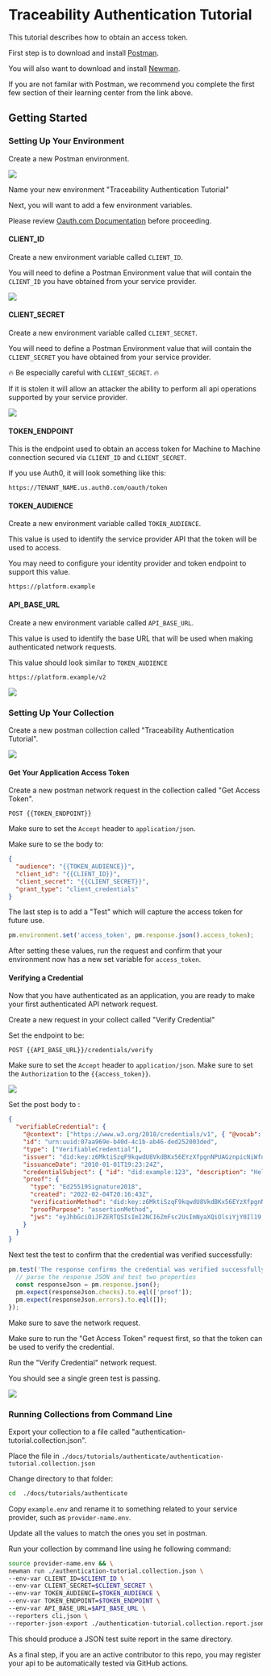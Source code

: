 # Traceability Authentication Tutorial

This tutorial describes how to obtain an access token.

First step is to download and install [Postman](https://www.postman.com/).

You will also want to download and install [Newman](https://learning.postman.com/docs/running-collections/using-newman-cli/command-line-integration-with-newman/).

If you are not familar with Postman, we recommend you complete the first few section of their learning center from the link above.

## Getting Started

### Setting Up Your Environment

Create a new Postman environment.

<img src="./images/create-new-env.png"/>

Name your new environment "Traceability Authentication Tutorial"

Next, you will want to add a few environment variables.

Please review [Oauth.com Documentation](https://www.oauth.com/oauth2-servers/client-registration/client-id-secret/) before proceeding.

#### CLIENT_ID

Create a new environment variable called `CLIENT_ID`.

You will need to define a Postman Environment value that will contain the `CLIENT_ID` you have obtained from your service provider.

<img src="./images/set-client-id.png"/>

#### CLIENT_SECRET

Create a new environment variable called `CLIENT_SECRET`.

You will need to define a Postman Environment value that will contain the `CLIENT_SECRET` you have obtained from your service provider.

🔥 Be especially careful with `CLIENT_SECRET`. 🔥

If it is stolen it will allow an attacker the ability to perform all api operations supported by your service provider.

<img src="./images/set-client-secret.png"/>

#### TOKEN_ENDPOINT

This is the endpoint used to obtain an access token for Machine to Machine connection secured via `CLIENT_ID` and `CLIENT_SECRET`.

If you use Auth0, it will look something like this:

```
https://TENANT_NAME.us.auth0.com/oauth/token
```

#### TOKEN_AUDIENCE

Create a new environment variable called `TOKEN_AUDIENCE`.

This value is used to identify the service provider API that the token will be used to access.

You may need to configure your identity provider and token endpoint to support this value.

```
https://platform.example
```

#### API_BASE_URL

Create a new environment variable called `API_BASE_URL`.

This value is used to identify the base URL that will be used when making authenticated network requests.

This value should look similar to `TOKEN_AUDIENCE`

```
https://platform.example/v2
```

<img src="./images/set-token-endpoint.png"/>

### Setting Up Your Collection

Create a new postman collection called "Traceability Authentication Tutorial".

<img src="./images/create-collection.png"/>

#### Get Your Application Access Token

Create a new postman network request in the collection called "Get Access Token".

```
POST {{TOKEN_ENDPOINT}}
```

Make sure to set the `Accept` header to `application/json`.

Make sure to se the body to:

```json
{
  "audience": "{{TOKEN_AUDIENCE}}",
  "client_id": "{{CLIENT_ID}}",
  "client_secret": "{{CLIENT_SECRET}}",
  "grant_type": "client_credentials"
}
```

The last step is to add a "Test" which will capture the access token for future use.

```js
pm.environment.set('access_token', pm.response.json().access_token);
```

After setting these values, run the request and confirm that your environment now has a new set variable for `access_token`.

#### Verifying a Credential

Now that you have authenticated as an application, you are ready to make your first authenticated API network request.

Create a new request in your collect called "Verify Credential"

Set the endpoint to be:

```
POST {{API_BASE_URL}}/credentials/verify
```

Make sure to set the `Accept` header to `application/json`.
Make sure to set the `Authorization` to the `{{access_token}}`.

<img src="./images/set-access-token.png"/>

Set the post body to :

```json
{
  "verifiableCredential": {
    "@context": ["https://www.w3.org/2018/credentials/v1", { "@vocab": "https://ontology.example/" }],
    "id": "urn:uuid:07aa969e-b40d-4c1b-ab46-ded252003ded",
    "type": ["VerifiableCredential"],
    "issuer": "did:key:z6MktiSzqF9kqwdU8VkdBKx56EYzXfpgnNPUAGznpicNiWfn",
    "issuanceDate": "2010-01-01T19:23:24Z",
    "credentialSubject": { "id": "did:example:123", "description": "Hello World" },
    "proof": {
      "type": "Ed25519Signature2018",
      "created": "2022-02-04T20:16:43Z",
      "verificationMethod": "did:key:z6MktiSzqF9kqwdU8VkdBKx56EYzXfpgnNPUAGznpicNiWfn#z6MktiSzqF9kqwdU8VkdBKx56EYzXfpgnNPUAGznpicNiWfn",
      "proofPurpose": "assertionMethod",
      "jws": "eyJhbGciOiJFZERTQSIsImI2NCI6ZmFsc2UsImNyaXQiOlsiYjY0Il19..BlEELuh9Sxdglp7msEJVzXgKqij-T-4Cs0Bbw5B8pWQvOpXzrdNXuHvd982NseVoI2AbMt6WhxC38PM7ikFlBQ"
    }
  }
}
```

Next test the test to confirm that the credential was verified successfully:

```js
pm.test('The response confirms the credential was verified successfully', () => {
  // parse the response JSON and test two properties
  const responseJson = pm.response.json();
  pm.expect(responseJson.checks).to.eql(['proof']);
  pm.expect(responseJson.errors).to.eql([]);
});
```

Make sure to save the network request.

Make sure to run the "Get Access Token" request first, so that the token can be used to verify the credential.

Run the "Verify Credential" network request.

You should see a single green test is passing.

<img src="./images/test-result-passing.png"/>

### Running Collections from Command Line

Export your collection to a file called "authentication-tutorial.collection.json".

Place the file in `./docs/tutorials/authenticate/authentication-tutorial.collection.json`

Change directory to that folder:

```sh
cd  ./docs/tutorials/authenticate
```

Copy `example.env` and rename it to something related to your service provider, such as `provider-name.env`.

Update all the values to match the ones you set in postman.

Run your collection by command line using he following command:

```sh
source provider-name.env && \
newman run ./authentication-tutorial.collection.json \
--env-var CLIENT_ID=$CLIENT_ID \
--env-var CLIENT_SECRET=$CLIENT_SECRET \
--env-var TOKEN_AUDIENCE=$TOKEN_AUDIENCE \
--env-var TOKEN_ENDPOINT=$TOKEN_ENDPOINT \
--env-var API_BASE_URL=$API_BASE_URL \
--reporters cli,json \
--reporter-json-export ./authentication-tutorial.collection.report.json
```

This should produce a JSON test suite report in the same directory.

As a final step, if you are an active contributor to this repo, you may register your api to be automatically tested via GitHub actions.

